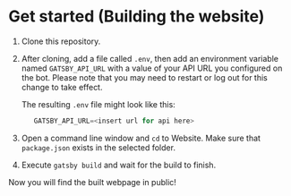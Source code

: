 # Get started (Building the website)

1. Clone this repository.
2. After cloning, add a file called `.env`, then add an environment variable named `GATSBY_API_URL` with a value of your API URL you configured on the bot.
   Please note that you may need to restart or log out for this change to take effect.
   
   The resulting `.env` file might look like this:
   ```js
      GATSBY_API_URL=<insert url for api here>
   ```
3. Open a command line window and `cd` to Website. Make sure that `package.json` exists in the selected folder.
4. Execute `gatsby build` and wait for the build to finish.

Now you will find the built webpage in public!
